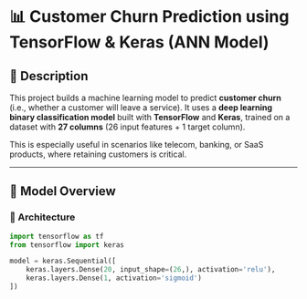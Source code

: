 # 📊 Customer Churn Prediction using TensorFlow & Keras (ANN Model)

## 📝 Description

This project builds a machine learning model to predict **customer churn** (i.e., whether a customer will leave a service). It uses a **deep learning binary classification model** built with **TensorFlow** and **Keras**, trained on a dataset with **27 columns** (26 input features + 1 target column).

This is especially useful in scenarios like telecom, banking, or SaaS products, where retaining customers is critical.

---

## 🧠 Model Overview

### 🔨 Architecture

```python
import tensorflow as tf
from tensorflow import keras

model = keras.Sequential([
    keras.layers.Dense(20, input_shape=(26,), activation='relu'),
    keras.layers.Dense(1, activation='sigmoid')
])
